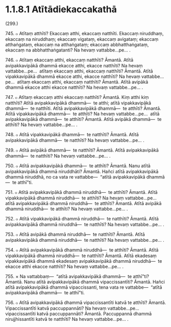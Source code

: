 

# 1.1.8.1 Atītādiekaccakathā





(299.)

745\. ๐ Atītaṃ atthīti? Ekaccaṃ atthi, ekaccaṃ natthīti. Ekaccaṃ niruddhaṃ, ekaccaṃ na niruddhaṃ; ekaccaṃ vigataṃ, ekaccaṃ avigataṃ; ekaccaṃ atthaṅgataṃ, ekaccaṃ na atthaṅgataṃ; ekaccaṃ abbhatthaṅgataṃ, ekaccaṃ na abbhatthaṅgatanti? Na hevaṃ vattabbe…pe… .

746\. ๐ Atītaṃ ekaccaṃ atthi, ekaccaṃ natthīti? Āmantā. Atītā avipakkavipākā dhammā ekacce atthi, ekacce natthīti? Na hevaṃ vattabbe…pe…  atītaṃ ekaccaṃ atthi, ekaccaṃ natthīti? Āmantā. Atītā vipakkavipākā dhammā ekacce atthi, ekacce natthīti? Na hevaṃ vattabbe…pe…  atītaṃ ekaccaṃ atthi, ekaccaṃ natthīti? Āmantā. Atītā avipākā dhammā ekacce atthi ekacce natthīti? Na hevaṃ vattabbe…pe… .

747\. ๐ Atītaṃ ekaccaṃ atthi ekaccaṃ natthīti? Āmantā. Kiṃ atthi kiṃ natthīti? Atītā avipakkavipākā dhammā—  te atthi; atītā vipakkavipākā dhammā—  te natthīti. Atītā avipakkavipākā dhammā—  te atthīti? Āmantā. Atītā vipakkavipākā dhammā—  te atthīti? Na hevaṃ vattabbe…pe…  atītā avipakkavipākā dhammā—  te atthīti? Āmantā. Atītā avipākā dhammā—  te atthīti? Na hevaṃ vattabbe…pe… .

748\. ๐ Atītā vipakkavipākā dhammā—  te natthīti? Āmantā. Atītā avipakkavipākā dhammā—  te natthīti? Na hevaṃ vattabbe…pe… .

749\. ๐ Atītā avipākā dhammā—  te natthīti? Āmantā. Atītā avipakkavipākā dhammā—  te natthīti? Na hevaṃ vattabbe…pe… .

750\. ๐ Atītā avipakkavipākā dhammā—  te atthīti? Āmantā. Nanu atītā avipakkavipākā dhammā niruddhāti? Āmantā. Hañci atītā avipakkavipākā dhammā niruddhā, no ca vata re vattabbe—  “atītā avipakkavipākā dhammā—  te atthī”ti.

751\. ๐ Atītā avipakkavipākā dhammā niruddhā—  te atthīti? Āmantā. Atītā vipakkavipākā dhammā niruddhā—  te atthīti? Na hevaṃ vattabbe…pe…  atītā avipakkavipākā dhammā niruddhā—  te atthīti? Āmantā. Atītā avipākā dhammā niruddhā—  te atthīti? Na hevaṃ vattabbe…pe… .

752\. ๐ Atītā vipakkavipākā dhammā niruddhā—  te natthīti? Āmantā. Atītā avipakkavipākā dhammā niruddhā—  te natthīti? Na hevaṃ vattabbe…pe… .

753\. ๐ Atītā avipākā dhammā niruddhā—  te natthīti? Āmantā. Atītā avipakkavipākā dhammā niruddhā—  te natthīti? Na hevaṃ vattabbe…pe… .

754\. ๐ Atītā avipakkavipākā dhammā niruddhā—  te atthīti? Āmantā. Atītā vipakkavipākā dhammā niruddhā—  te natthīti? Āmantā. Atītā ekadesaṃ vipakkavipākā dhammā ekadesaṃ avipakkavipākā dhammā niruddhā—  te ekacce atthi ekacce natthīti? Na hevaṃ vattabbe…pe… .

755\. × Na vattabbaṃ—  “atītā avipakkavipākā dhammā—  te atthī”ti? Āmantā. Nanu atītā avipakkavipākā dhammā vipaccissantīti? Āmantā. Hañci atītā avipakkavipākā dhammā vipaccissanti, tena vata re vattabbe—  “atītā avipakkavipākā dhammā—  te atthī”ti.

756\. ๐ Atītā avipakkavipākā dhammā vipaccissantīti katvā te atthīti? Āmantā. Vipaccissantīti katvā paccuppannāti? Na hevaṃ vattabbe…pe…  vipaccissantīti katvā paccuppannāti? Āmantā. Paccuppannā dhammā nirujjhissantīti katvā te natthīti? Na hevaṃ vattabbe…pe… .



